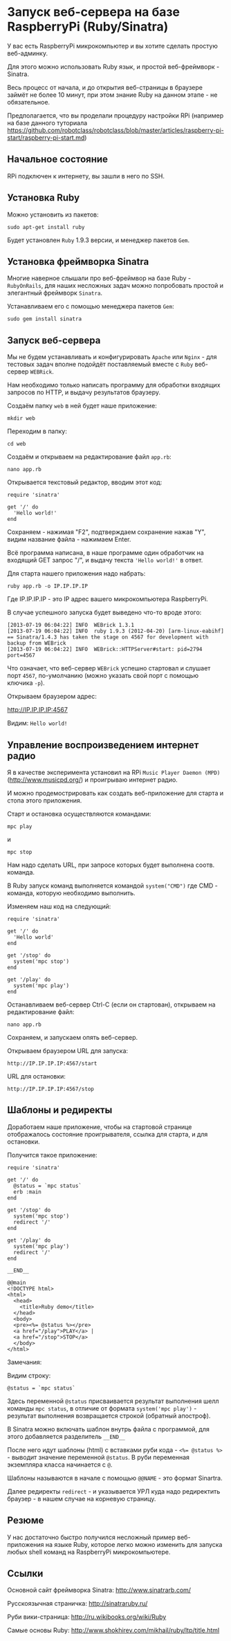 Запуск веб-сервера на базе RaspberryPi (Ruby/Sinatra)
=====================================================


У вас есть RaspberryPi микрокомпьютер и вы хотите сделать простую веб-админку.

Для этого можно использовать Ruby язык, и простой веб-фреймворк - Sinatra.

Весь процесс от начала, и до открытия веб-страницы в браузере займёт не более 10 минут,
при этом знание Ruby на данном этапе - не обязательное.

Предполагается, что вы проделали процедуру настройки RPi (например на базе данного туториала
https://github.com/robotclass/robotclass/blob/master/articles/raspberry-pi-start/raspberry-pi-start.md)

Начальное состояние
-------------------

RPi подключен к интернету, вы зашли в него по SSH.


Установка Ruby
--------------

Можно установить из пакетов:

    sudo apt-get install ruby

Будет установлен `Ruby` 1.9.3 версии, и менеджер пакетов `Gem`.


Установка фреймворка Sinatra
----------------------------

Многие наверное слышали про веб-фреймвор на базе Ruby - `RubyOnRails`, 
для наших несложных задач можно попробовать простой и элегантный фреймворк `Sinatra`.

Устанавливаем его с помощью менеджера пакетов `Gem`:

    sudo gem install sinatra


Запуск веб-сервера
------------------

Мы не будем устанавливать и конфигурировать `Apache` или `Nginx` - для тестовых задач вполне подойдёт
поставляемый вместе с `Ruby` веб-сервер `WEBRick`.

Нам необходимо только написать программу для обработки входящих запросов по HTTP,
и выдачу результатов браузеру.

Создаём папку `web` в ней будет наше приложение:

    mkdir web

Переходим в папку:

    cd web

Создаём и открываем на редактирование файл `app.rb`:

    nano app.rb

Открывается текстовый редактор, вводим этот код:

    require 'sinatra'

    get '/' do
      'Hello world!'
    end

Сохраняем - нажимая "F2", подтверждаем сохранение нажав "Y", 
видим название файла - нажимаем Enter.


Всё программа написана, в наше программе один обработчик на входящий GET запрос "/", и выдачу
текста `'Hello world!'` в ответ.

Для старта нашего приложения надо набрать:

    ruby app.rb -o IP.IP.IP.IP

Где IP.IP.IP.IP - это IP адрес вашего микрокомпьютера RaspberryPi.

В случае успешного запуска будет выведено что-то вроде этого:

    [2013-07-19 06:04:22] INFO  WEBrick 1.3.1
    [2013-07-19 06:04:22] INFO  ruby 1.9.3 (2012-04-20) [arm-linux-eabihf]
    == Sinatra/1.4.3 has taken the stage on 4567 for development with backup from WEBrick
    [2013-07-19 06:04:22] INFO  WEBrick::HTTPServer#start: pid=2794 port=4567

Что означает, что веб-сервер `WEBrick` успешно стартовал и слушает порт `4567`, по-умолчанию
(можно указать свой порт с помощью ключика `-p`).


Открываем браузером адрес:

   http://IP.IP.IP.IP:4567

Видим: `Hello world!`


Управление воспроизведением интернет радио
------------------------------------------

Я в качестве эксперимента установил на RPi `Music Player Daemon (MPD)` (http://www.musicpd.org/)
и проигрываю интернет радио.

И можно продемострировать как создать веб-приложение для старта и стопа этого приложения.

Старт и остановка осуществляются командами:

    mpc play
    
и

    mpc stop
    
Нам надо сделать URL, при запросе которых будет выполнена соотв. команда. 

В Ruby запуск команд выполняется командой `system("CMD")` где CMD - команда, которую 
необходимо выполнить.

Изменяем наш код на следующий:

    require 'sinatra'
    
    get '/' do
      'Hello world'
    end
    
    get '/stop' do
      system('mpc stop')
    end
    
    get '/play' do
      system('mpc play')
    end

Останавливаем веб-сервер Ctrl-C (если он стартован), открываем на редактирование файл:

    nano app.rb
    
Сохраняем, и запускаем опять веб-сервер.

Открываем браузером URL для запуска:

    http://IP.IP.IP.IP:4567/start

URL для остановки:

    http://IP.IP.IP.IP:4567/stop
    
    

Шаблоны и редиректы
-------------------

Доработаем наше приложение, чтобы на стартовой странице отображалось состояние проигрывателя, ссылка для старта, 
и для остановки.

Получится такое приложение:


    require 'sinatra'
    
    get '/' do
      @status = `mpc status`
      erb :main
    end
    
    get '/stop' do
      system('mpc stop')
      redirect '/'
    end
    
    get '/play' do
      system('mpc play')
      redirect '/'
    end
    
    __END__
    
    @@main
    <!DOCTYPE html>
    <html>
      <head>
        <title>Ruby demo</title>
      </head>
      <body>
      <pre><%= @status %></pre>
      <a href="/play">PLAY</a> |
      <a href="/stop">STOP</a>
      </body>
    </html>

Замечания:

Видим строку:

    @status = `mpc status`
    
Здесь переменной `@status` присваивается результат выполнения шелл команды ``mpc status``, в отличие от 
формата `system('mpc play')` - результат выполнения возвращается строкой (обратный апостроф).

В Sinatra можно включать шаблон внутрь файла с программой, для этого добавляется разделитель `__END__`

После него идут шаблоны (html) с вставками руби кода - `<%= @status %>` - выводит значение переменной `@status`. 
В руби переменная экземпляра класса начинается с `@`.

Шаблоны называются в начале с помощью `@@NAME` - это формат Sinartra.

Далее редиректы `redirect` - и указывается УРЛ куда надо редиректить браузер - в нашем случае на корневую страницу.



Резюме
------

У нас достаточно быстро получился несложный  пример веб-приложения на языке Ruby, 
которое легко можно изменить для запуска любых shell команд на RaspberryPi
микрокомпьютере.


Ссылки
------

Основной сайт фреймворка Sinatra: http://www.sinatrarb.com/

Русскоязычная страничка: http://sinatraruby.ru/

Руби вики-страница: http://ru.wikibooks.org/wiki/Ruby

Самые основы Ruby: http://www.shokhirev.com/mikhail/ruby/ltp/title.html

